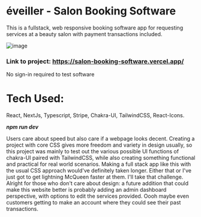 # éveiller - Salon Booking Software
This is a fullstack, web responsive booking software app for requesting services at a beauty salon with payment transactions included. 

![image](https://github.com/heesun8/salon-booking-software/assets/55498566/08b9d2f1-dbad-4eda-ba4a-d55ddb972f59)

### Link to project: https://salon-booking-software.vercel.app/
No sign-in required to test software

# Tech Used:
React, NextJs, Typescript, Stripe, Chakra-UI, TailwindCSS, React-Icons. 

**_npm run dev_**


Users care about speed but also care if a webpage looks decent. Creating a project with core CSS gives more freedom and variety in design usually, so this project was mainly to test out the various possible UI functions of chakra-UI paired with TailwindCSS, while also creating something functional and practical for real world scenarios. Making a full stack app like this with the usual CSS approach would've definitely taken longer. Either that or I've just got to get lightning McQueen faster at them. I'll take that challenge. Alright for those who don't care about design: a future addition that could make this website better is probably adding an admin dashboard perspective, with options to edit the services provided. Oooh maybe even customers getting to make an account where they could see their past transactions. 
